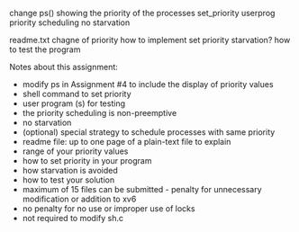 change ps() showing the priority of the processes
set_priority
userprog
priority scheduling
no starvation

readme.txt
	chagne of priority
	how to implement set priority
	starvation?
	how to test the program

Notes about this assignment:

- modify ps in Assignment #4 to include the display of priority values
- shell command to set priority
- user program (s) for testing
- the priority scheduling is non-preemptive
- no starvation
- (optional) special strategy to schedule processes with same priority
- readme file: up to one page of a plain-text file to explain
- range of your priority values
- how to set priority in your program
- how starvation is avoided
- how to test your solution
- maximum of 15 files can be submitted - penalty for unnecessary modification or addition to xv6
- no penalty for no use or improper use of locks 
- not required to modify sh.c
